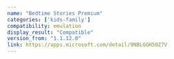 ```yaml
---
name: "Bedtime Stories Premium"
categories: ['kids-family']
compatibility: emulation
display_result: "Compatible"
version_from: "1.1.12.0"
link: https://apps.microsoft.com/detail/9NBLGGH50Z7V
---
```

